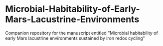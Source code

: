 # Microbial-Habitability-of-Early-Mars-Lacustrine-Environments
Companion repository for the manuscript entitled "Microbial habitability of early Mars lacustrine environments sustained by iron redox cycling"
